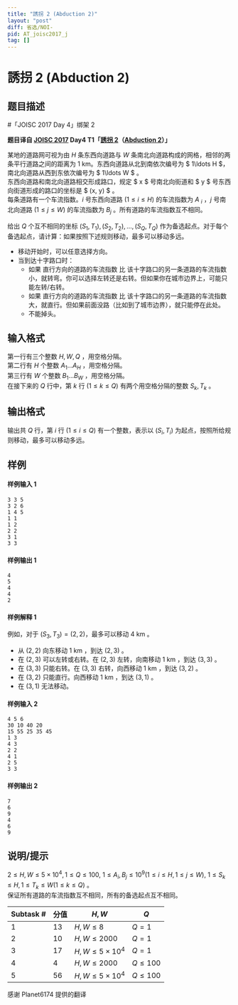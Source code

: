 ```yaml
---
title: "誘拐 2 (Abduction 2)"
layout: "post"
diff: 省选/NOI-
pid: AT_joisc2017_j
tag: []
---
```


# 誘拐 2 (Abduction 2)

## 题目描述

#「JOISC 2017 Day 4」绑架 2


**题目译自 [JOISC 2017](https://www.ioi-jp.org/camp/2017/2017-sp-tasks/index.html) Day4 T1「[誘拐 2](https://www.ioi-jp.org/camp/2017/2017-sp-tasks/2017-sp-d4.pdf)（[Abduction 2](https://www.ioi-jp.org/camp/2017/2017-sp-tasks/2017-sp-d4-en.pdf)）」**

某地的道路网可视为由 $H$ 条东西向道路与 $W$ 条南北向道路构成的网格，相邻的两条平行道路之间的距离为 $1 \:\textrm{km}$。东西向道路从北到南依次编号为 $ 1\ldots H $，南北向道路从西到东依次编号为 $ 1\ldots W $ 。   
东西向道路和南北向道路相交形成路口，规定 $ x $ 号南北向街道和 $ y $ 号东西向街道形成的路口的坐标是 $ (x, y) $ 。  
每条道路有一个车流指数。$i$ 号东西向道路 $(1\le i\le H)$ 的车流指数为 $A_{\;\!i}$ ，$j$ 号南北向道路 $(1\le j\le W)$ 的车流指数为 $B_j$ 。所有道路的车流指数互不相同。

给出 $Q$ 个互不相同的坐标 $(S_1, T_1), (S_2, T_2),\ldots,(S_Q, T_Q)$ 作为备选起点。对于每个备选起点，请计算：如果按照下述规则移动，最多可以移动多远。  
- 移动开始时，可以任意选择方向。
- 当到达十字路口时：
  * 如果 直行方向的道路的车流指数 比 该十字路口的另一条道路的车流指数 小，就转弯。你可以选择左转还是右转。但如果你在城市边界上，可能只能左转/右转。
  * 如果 直行方向的道路的车流指数 比 该十字路口的另一条道路的车流指数 大，就直行。但如果前面没路（比如到了城市边界），就只能停在此处。
  * 不能掉头。

## 输入格式

第一行有三个整数 $H, W, Q$ ，用空格分隔。  
第二行有 $H$ 个整数 $A_1 \ldots A_H$ ，用空格分隔。  
第三行有 $W$ 个整数 $B_1 \ldots B_W$ ，用空格分隔。  
在接下来的 $Q$ 行中，第 $k$ 行 $(1\le k\le Q)$ 有两个用空格分隔的整数 $S_k, T_k$ 。

## 输出格式

输出共 $Q$ 行，第 $i$ 行 $(1\le i\le Q)$ 有一个整数，表示以 $(S_i, T_i)$ 为起点，按照所给规则移动，最多可以移动多远。

## 样例

#### 样例输入 1
```plain
3 3 5
3 2 6
1 4 5
1 1
1 2
2 2
3 1
3 3
```

#### 样例输出 1
```plain
4
5
4
4
2
```

#### 样例解释 1
例如，对于 $(S_3, T_3) = (2, 2)$，最多可以移动 $4\:\textrm{km}$ 。
- 从 $(2, 2)$ 向东移动 $1 \:\textrm{km}$ ，到达 $(2, 3)$ 。
- 在 $(2, 3)$ 可以左转或右转。在 $(2, 3)$ 左转，向南移动 $1 \:\textrm{km}$ ，到达 $(3, 3)$ 。
- 在 $(3, 3)$ 只能右转。在 $(3, 3)$ 右转，向西移动 $1 \:\textrm{km}$ ，到达 $(3, 2)$ 。
- 在 $(3, 2)$ 只能直行。向西移动 $1 \:\textrm{km}$ ，到达 $(3, 1)$ 。
- 在 $(3, 1)$ 无法移动。

#### 样例输入 2
```plain
4 5 6
30 10 40 20
15 55 25 35 45
1 3
4 3
2 2
4 1
2 5
3 3
```

#### 样例输出 2
```plain
7
6
9
4
6
9
```

## 说明/提示

$2 \le H, W \le 5\times 10^4, 1\le Q\le 100,$ $1\le A_i, B_j\le 10^9(1\le i\le H, 1\le j\le W),$ $1\le S_k\le H, 1\le T_k\le W(1\le k\le Q)$ 。  
保证所有道路的车流指数互不相同，所有的备选起点互不相同。

|Subtask #|分值|$H,W$|$Q$|
|-|-|-|-|
|1|13|$H,W\le 8$|$Q=1$|
|2|10|$H,W\le 2000$|$Q=1$|
|3|17|$H, W \le 5\times 10^4$|$Q=1$|
|4|4|$H,W\le 2000$|$Q\le 100$|
|5|56|$H, W \le 5\times 10^4$|$Q\le 100$|

感谢 Planet6174 提供的翻译

